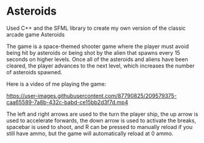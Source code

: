 # Asteroids
Used C++ and the SFML library to create my own version of the classic arcade game Asteroids

The game is a space-themed shooter game where the player must avoid being hit by asteroids or being shot by the alien that spawns every 15 seconds on higher levels. Once all of the asteroids and aliens have been cleared, the player advances to the next level, which increases the number of asteroids spawned.

Here is a video of me playing the game:



https://user-images.githubusercontent.com/87790825/209579375-caa65589-7a8b-432c-babd-ce15bb2d3f7d.mp4

The left and right arrows are used to the turn the player ship, the up arrow is used to accelerate forwards, the down arrow is used to activate the breaks, spacebar is used to shoot, and R can be pressed to manually reload if you still have ammo, but the game will automatically reload at 0 ammo.
